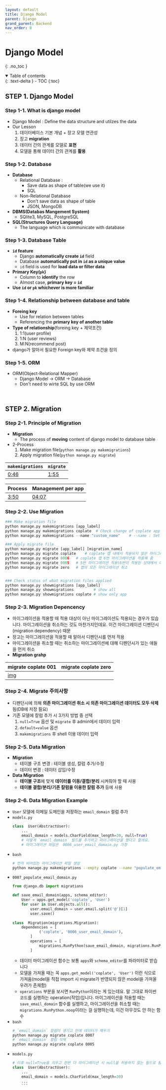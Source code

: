```yaml
---
layout: default
title: Django Model
parent: Django
grand_parent: Backend
nav_order: 8
---
```


# Django Model
{: .no_toc }

<details open markdown="block">
  <summary>
    Table of contents
  </summary>
  {: .text-delta }
- TOC
{:toc}
</details>
<!------------------------------------ STEP ------------------------------------>

## STEP 1. Django Model

### Step 1-1. What is django model

* Django Model : Define the data structure and utilzes the data
* Our Lesson
	1. 데이터베이스 기본 개념 + 장고 모델 연관성
	2. 장고 **migration**
	3. 데이터 간의 관계를 모델로 **표현**
	4. 모델을 통해 데이터 간의 관계를 **활용**


### Step 1-2. Database

* **Database**
	* Relational Database :
		* Save data as shape of table(we use it)
		* SQL
	* Non-Relational Database 
		* Don't save data as shape of table
		* JSON, MongoDB
* **DBMS(Databas Mangement System)**
	* SQlite3, MySQL, PostgreSQL
* **SQL(Structures Query Language)**
	* The language which is communicate with database 

### Step 1-3. Database Table

* **`id` feature**
	* Django **automatically create `id`** field
	* Database **automatically put in `id` as a unique value**
	* `id` field is used for **load data or filter data**
* **Primary Key(`pk`)**
	* Column to **identify** the row
	* Almost case, **primary key = `id`**
* **Use `id` or `pk` whichever is more familiar**

### Step 1-4. Relationship between database and table

* **Foreing key**
	* Use for relation between tables
	* Referencing the **primary key of another table**
* **Type of relationship**(foreing key + 제약조건)
	1. 1:1(user profile)
	2. 1:N (user reviews)
	3. M:N(recommend post)
* django가 알아서 필요한 Foreign key와 제약 조건을 정의

### Step 1-5. ORM

* ORM(Object-Relational Mapper)
	* Django Model → ORM → Database
	* Don't need to wirte SQL by use ORM

<br>

<!------------------------------------ STEP ------------------------------------>

## STEP 2. Migration

### Step 2-1. Principle of Migration

* **Migration**
	* The process of **moving** content of django model to database table
* 2-Process
	1. Make migration file(`python manage.py makemigrations`)
	2.  Apply migration file(`python manage.py migrate`)
	
|`makemigrations`|`migrate`|
|---|---|
|[0:46](https://www.codeit.kr/learn/5202)|[1:55](https://www.codeit.kr/learn/5202)|

|Process|Management per app|
|---|---|
|[3:50](https://www.codeit.kr/learn/5202)|[04:07](https://www.codeit.kr/learn/5202)|

### Step 2-2. Use Migration

```python
### Make migration file
python manage.py makemigrations [app_label]
python manage.py makemigrations coplate  # Check change of coplate app and make migration file
python manage.py makemigrations --name "custom_name" 	# --name : Set migration file name(000X_custom_name.py)

### Apply migrate file
python manage.py migrate [app_label] [migration_name]
python manage.py migrate coplate 	# coplate 앱 내에서 적용되지 않은 마이그레이션 파일을 적용해 줌
python manage.py migrate 0006 	# coplate 앱 6번 마이그레이션을 적용해 줌
python manage.py migrate 0005 	# 5번 마이그레이션 적용(6번이 적용된 상태에서 이 커맨드를 실행하면 6번이 취소)
python manage.py migrate zero 	# 앱의 모든 마이그레이션 취소


### Check status of what migration files applied
python manage.py showmigrations [app_label]
python manage.py showmigrations 		# show all
python manage.py showmigrations coplate # show only app
```

### Step 2-3. Migration Depencency

* 마이그레이션을 적용할 때 적용 대상이 아닌 마이그레이션도 적용되는 경우가 있습니다. 마이그레이션을 취소하는 것도 마찬가지인데요. 이건 마이그레이션 디펜던시(migration dependency) 때문
* 장고는 마이그레이션을 적용할 때 알아서 디펜던시를 먼저 적용
* 마이그레이션을 취소할 때는 취소하는 마이그레이션에 대해 디펜던시가 있는 애들을 먼저 취소
* **Migration grahp**

|migrate coplate 001|migrate coplate zero|
|---|---|
|[img](https://www.codeit.kr/learn/5209)||

### Step 2-4. Migrate 주의사항

* 디펜던시에 의해 **의존 마이그레이션 취소 시 의존 마이그레이션 데이터도 모두 삭제**됨(DB에 저장 필요)
* 기존 모델에 칼럼 추가 시 3가지 방법 중 선택
	1. `null=True` 옵션 및 `migrate` 후 admin에서 데이터 입력
	2. `default=value` 옵션
	3. `makemigrations` 후 shell 이용 데이터 입력

### Step 2-5. Data Migration

* **Migration**
	* 테이블 구조 변경 : 테이블 생성, 칼럼 추가/수정
	* 데이터 변경 : 데이터 삽입/수정 
* **Data Migration**
	* **테이블 구조**에 맞게 **데이터를 이동/결합/분리** 시켜줘야 할 때 사용
	* **테이블 결합/분리/기존 칼럼을 이용한 칼럼 추가** 등에 사용

### Step 2-6. Data Migration Example

* `User` 모델에 이메일 도메인을 저장하는 `email_domain` 컬럼 추가
* `models.py`
	```python
	class  User(AbstractUser): 
		... 
		email_domain = models.CharField(max_length=30, null=True)
		# 이렇게 `email_domain` 필드를 추가하고 마이그레이션을 했다고 할게요. 
		# 마이그레이션 파일은  0006_user_email_domain.py 가정
	``` 
* `bash`
	```bash
	# 먼저 비어있는 마이그레이션 파일 생성
	python manage.py makemigrations --empty coplate --name "populate_email_domain"
	```
* `0007_populate_email_domain.py`
	```python
	from django.db import migrations 
	
	def save_email_domain(apps, schema_editor): 
		User = apps.get_model('coplate', 'User') 
		for user in User.objects.all():
			user.email_domain = user.email.split('@')[1] 
			user.save()
			 
	class  Migration(migrations.Migration):
		dependencies = [ 
				('coplate', '0006_user_email_domain'), 
			]
			operations = [
				migrations.RunPython(save_email_domain, migrations.RunPython.noop), 
			]
	```
	* 데이터 마이그레이션 함수는 보통 `apps`와 `schema_editor`를 파라미터로 받습니다
	* 모델을 가져올 때는 꼭 `apps.get_model('coplate', 'User')` 이런 식으로 가져옴(model을 직접 import 시 migrate가 반영되지 않은 model을 가져올 우려가 존재함)
	* `operations` 부분을 보시면 `RunPython`이라는 게 있는데요. 말 그대로 파이썬 코드를 실행하는 operation(작업)입니다. 마이그레이션을 적용할 때는 `save_email_domain` 함수를 실행하고, 마이그레이션을 취소할 때는 `migrations.RunPython.noop`이라는 걸 실행하는데, 이건 아무것도 안 하는 함수
* 	`bash`
	```bash
	# `email_domain` 컬럼이 생기고 안에 데이터가 채우기
	python manage.py migrate coplate 0007
	# `email_domain` 컬럼 삭제
	python manage.py migrate coplate 0005
	```
* `models.py`
	```python
	# 이후 null=True을 지우고 한번 더 마이그레이션 시 null을 허용하지 않는 필드로 됨
	class  User(AbstractUser): 
		... 
		email_domain = models.CharField(max_length=30)
		...
		```
